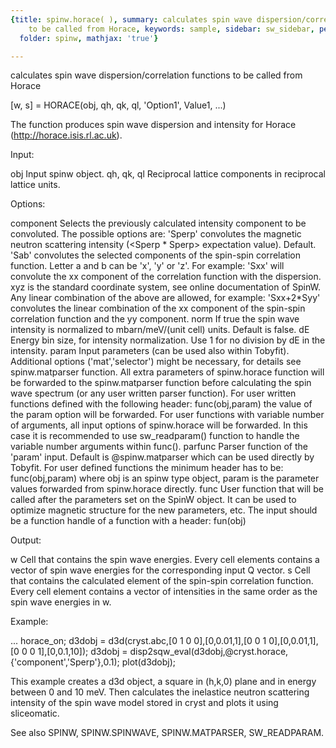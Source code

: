 ```yaml
---
{title: spinw.horace( ), summary: calculates spin wave dispersion/correlation functions
    to be called from Horace, keywords: sample, sidebar: sw_sidebar, permalink: spinw_horace.html,
  folder: spinw, mathjax: 'true'}

---
```

calculates spin wave dispersion/correlation functions to be called from Horace
 
[w, s] = HORACE(obj, qh, qk, ql, 'Option1', Value1, ...)
 
The function produces spin wave dispersion and intensity for Horace
(<a href=http://horace.isis.rl.ac.uk>http://horace.isis.rl.ac.uk</a>).
 
Input:
 
obj           Input spinw object.
qh, qk, ql    Reciprocal lattice components in reciprocal lattice units.
 
Options:
 
component Selects the previously calculated intensity component to be
          convoluted. The possible options are:
              'Sperp' convolutes the magnetic neutron scattering
                      intensity (<Sperp * Sperp> expectation value).
                      Default.
              'Sab'   convolutes the selected components of the spin-spin
                      correlation function. Letter a and b can be 'x',
                      'y' or 'z'. For example: 'Sxx' will convolute the
                      xx component of the correlation function with the
                      dispersion. xyz is the standard coordinate system,
                      see online documentation of SpinW.
          Any linear combination of the above are allowed, for example:
          'Sxx+2*Syy' convolutes the linear combination of the xx
          component of the spin-spin correlation function and the yy
          component.
norm      If true the spin wave intensity is normalized to mbarn/meV/(unit
          cell) units. Default is false.
dE        Energy bin size, for intensity normalization. Use 1 for no
          division by dE in the intensity.
param     Input parameters (can be used also within Tobyfit). Additional
          options ('mat','selector') might be necessary, for details see
          spinw.matparser function. All extra parameters of spinw.horace
          function will be forwarded to the spinw.matparser function before
          calculating the spin wave spectrum (or any user written parser
          function). For user written functions defined with the
          following header:
              func(obj,param)
          the value of the param option will be forwarded. For user
          functions with variable number of arguments, all input options
          of spinw.horace will be forwarded. In this case it is recommended
          to use sw_readparam() function to handle the variable number
          arguments within func().
parfunc   Parser function of the 'param' input. Default is
          @spinw.matparser which can be used directly by Tobyfit. For user
          defined functions the minimum header has to be:
              func(obj,param)
          where obj is an spinw type object, param is the parameter
          values forwarded from spinw.horace directly.
func      User function that will be called after the parameters set on
          the SpinW object. It can be used to optimize magnetic
          structure for the new parameters, etc. The input should be a
          function handle of a function with a header:
              fun(obj)
 
Output:
 
w         Cell that contains the spin wave energies. Every cell elements
          contains a vector of spin wave energies for the corresponding
          input Q vector.
s         Cell that contains the calculated element of the spin-spin
          correlation function. Every cell element contains a vector of
          intensities in the same order as the spin wave energies in w.
 
Example:
 
...
horace_on;
d3dobj = d3d(cryst.abc,[0 1 0 0],[0,0.01,1],[0 0 1 0],[0,0.01,1],[0 0 0 1],[0,0.1,10]);
d3dobj = disp2sqw_eval(d3dobj,@cryst.horace,{'component','Sperp'},0.1);
plot(d3dobj);
 
This example creates a d3d object, a square in (h,k,0) plane and in
energy between 0 and 10 meV. Then calculates the inelastice neutron
scattering intensity of the spin wave model stored in cryst and plots it
using sliceomatic.
 
See also SPINW, SPINW.SPINWAVE, SPINW.MATPARSER, SW_READPARAM.
 

